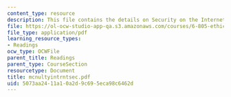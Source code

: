 ```yaml
---
content_type: resource
description: This file contains the details on Security on the Internet.
file: https://ol-ocw-studio-app-qa.s3.amazonaws.com/courses/6-805-ethics-and-the-law-on-the-electronic-frontier-fall-2005/5073aa2411a10a2d9c695eca98c6462d_mcnultyintrntsec.pdf
file_type: application/pdf
learning_resource_types:
- Readings
ocw_type: OCWFile
parent_title: Readings
parent_type: CourseSection
resourcetype: Document
title: mcnultyintrntsec.pdf
uid: 5073aa24-11a1-0a2d-9c69-5eca98c6462d
---
```

